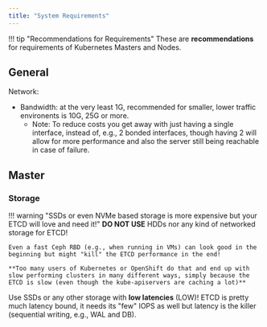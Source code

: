 ```yaml
---
title: "System Requirements"
---
```


!!! tip "Recommendations for Requirements"
    These are **recommendations** for requirements of Kubernetes Masters and Nodes.

## General

Network:

* Bandwidth: at the very least 1G, recommended for smaller, lower traffic environents is 10G, 25G or more.
  * Note: To reduce costs you get away with just having a single interface, instead of, e.g., 2 bonded interfaces, though having 2 will allow for more performance and also the server still being reachable in case of failure.

## Master

### Storage

!!! warning "SSDs or even NVMe based storage is more expensive but your ETCD will love and need it!"
    **DO NOT USE** HDDs nor any kind of networked storage for ETCD!

    Even a fast Ceph RBD (e.g., when running in VMs) can look good in the beginning but might "kill" the ETCD performance in the end!

    **Too many users of Kubernetes or OpenShift do that and end up with slow performing clusters in many different ways, simply because the ETCD is slow (even though the kube-apiservers are caching a lot)**

Use SSDs or any other storage with **low latencies** (LOW)! ETCD is pretty much latency bound, it needs its "few" IOPS as well but latency is the killer (sequential writing, e.g., WAL and DB).

